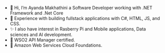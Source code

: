 - 👋 Hi, I’m Ayanda Makhathini a Software Developer working with .NET Framework and .Net Core
- 👀 Experience with building fullstack applications with C#, HTML, JS, and CSS.
- ✨ I also have interest in Rasberry Pi and Mobile applications, Data sciences and AI development.
- 🌱 WSO2 API Manager certified.
- 🌴 Amazon Web Services Cloud Foundations.


<!---
AyandaMak/AyandaMak is a ✨ special ✨ repository because its `README.md` (this file) appears on your GitHub profile.
You can click the Preview link to take a look at your changes.
--->

